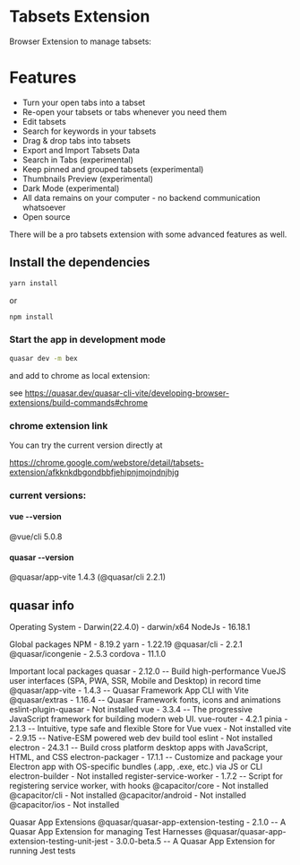# Tabsets Extension

Browser Extension to manage tabsets:

# Features

* Turn your open tabs into a tabset
* Re-open your tabsets or tabs whenever you need them
* Edit tabsets
* Search for keywords in your tabsets
* Drag & drop tabs into tabsets
* Export and Import Tabsets Data
* Search in Tabs (experimental)
* Keep pinned and grouped tabsets (experimental)
* Thumbnails Preview (experimental)
* Dark Mode (experimental)
* All data remains on your computer - no backend communication whatsoever
* Open source

There will be a pro tabsets extension with some advanced features as well.

## Install the dependencies
```bash
yarn install
```
or
```bash
npm install
```

### Start the app in development mode
```bash
quasar dev -m bex
```

and add to chrome as local extension:

see https://quasar.dev/quasar-cli-vite/developing-browser-extensions/build-commands#chrome

### chrome extension link

You can try the current version directly at

https://chrome.google.com/webstore/detail/tabsets-extension/afkknkdbgondbbfjehipnjmojndnjhjg

### current versions:

#### vue --version

@vue/cli 5.0.8

#### quasar --version

@quasar/app-vite 1.4.3 (@quasar/cli 2.2.1)

## quasar info

Operating System - Darwin(22.4.0) - darwin/x64
NodeJs - 16.18.1

Global packages
NPM - 8.19.2
yarn - 1.22.19
@quasar/cli - 2.2.1
@quasar/icongenie - 2.5.3
cordova - 11.1.0

Important local packages
quasar - 2.12.0 -- Build high-performance VueJS user interfaces (SPA, PWA, SSR, Mobile and Desktop) in record time
@quasar/app-vite - 1.4.3 -- Quasar Framework App CLI with Vite
@quasar/extras - 1.16.4 -- Quasar Framework fonts, icons and animations
eslint-plugin-quasar - Not installed
vue - 3.3.4 -- The progressive JavaScript framework for building modern web UI.
vue-router - 4.2.1
pinia - 2.1.3 -- Intuitive, type safe and flexible Store for Vue
vuex - Not installed
vite - 2.9.15 -- Native-ESM powered web dev build tool
eslint - Not installed
electron - 24.3.1 -- Build cross platform desktop apps with JavaScript, HTML, and CSS
electron-packager - 17.1.1 -- Customize and package your Electron app with OS-specific bundles (.app, .exe, etc.) via JS or CLI
electron-builder - Not installed
register-service-worker - 1.7.2 -- Script for registering service worker, with hooks
@capacitor/core - Not installed
@capacitor/cli - Not installed
@capacitor/android - Not installed
@capacitor/ios - Not installed

Quasar App Extensions
@quasar/quasar-app-extension-testing - 2.1.0 -- A Quasar App Extension for managing Test Harnesses
@quasar/quasar-app-extension-testing-unit-jest - 3.0.0-beta.5 -- A Quasar App Extension for running Jest tests


